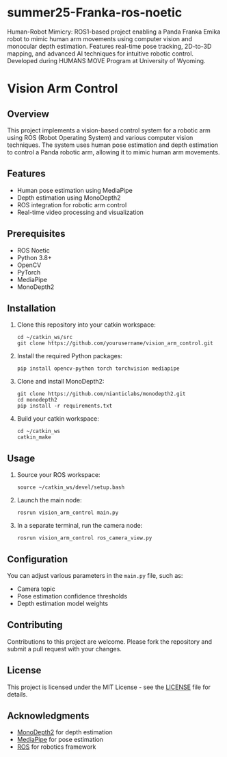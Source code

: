 # summer25-Franka-ros-noetic
Human-Robot Mimicry: ROS1-based project enabling a Panda Franka Emika robot to mimic human arm movements using computer vision and monocular depth estimation. Features real-time pose tracking, 2D-to-3D mapping, and advanced AI techniques for intuitive robotic control. Developed during HUMANS MOVE Program at University of Wyoming.


# Vision Arm Control

## Overview

This project implements a vision-based control system for a robotic arm using ROS (Robot Operating System) and various computer vision techniques. The system uses human pose estimation and depth estimation to control a Panda robotic arm, allowing it to mimic human arm movements.

## Features

- Human pose estimation using MediaPipe
- Depth estimation using MonoDepth2
- ROS integration for robotic arm control
- Real-time video processing and visualization

## Prerequisites

- ROS Noetic
- Python 3.8+
- OpenCV
- PyTorch
- MediaPipe
- MonoDepth2

## Installation

1. Clone this repository into your catkin workspace:
   ```
   cd ~/catkin_ws/src
   git clone https://github.com/yourusername/vision_arm_control.git
   ```

2. Install the required Python packages:
   ```
   pip install opencv-python torch torchvision mediapipe
   ```

3. Clone and install MonoDepth2:
   ```
   git clone https://github.com/nianticlabs/monodepth2.git
   cd monodepth2
   pip install -r requirements.txt
   ```

4. Build your catkin workspace:
   ```
   cd ~/catkin_ws
   catkin_make
   ```

## Usage

1. Source your ROS workspace:
   ```
   source ~/catkin_ws/devel/setup.bash
   ```

2. Launch the main node:
   ```
   rosrun vision_arm_control main.py
   ```

3. In a separate terminal, run the camera node:
   ```
   rosrun vision_arm_control ros_camera_view.py
   ```

## Configuration

You can adjust various parameters in the `main.py` file, such as:
- Camera topic
- Pose estimation confidence thresholds
- Depth estimation model weights

## Contributing

Contributions to this project are welcome. Please fork the repository and submit a pull request with your changes.

## License

This project is licensed under the MIT License - see the [LICENSE](LICENSE) file for details.

## Acknowledgments

- [MonoDepth2](https://github.com/nianticlabs/monodepth2) for depth estimation
- [MediaPipe](https://github.com/google/mediapipe) for pose estimation
- [ROS](https://www.ros.org/) for robotics framework

